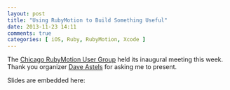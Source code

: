 ```yaml
---
layout: post
title: "Using RubyMotion to Build Something Useful"
date: 2013-11-23 14:11
comments: true
categories: [ iOS, Ruby, RubyMotion, Xcode ]
---
```

The [Chicago RubyMotion User Group](http://www.meetup.com/Chicago-RubyMotion/) held its inaugural meeting this week. Thank you organizer [Dave Astels](http://twitter.com/dastels) for asking me to present. 

Slides are embedded here:
<center><script async class="speakerdeck-embed" data-id="f0c21e7036e10131765f62eb06398856" data-ratio="1.29456384323641" src="//speakerdeck.com/assets/embed.js"></script></center>



